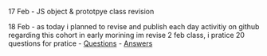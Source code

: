 
17 Feb - 
    JS object & prototpye class revision
 
18 Feb -
    as today i planned to revise and publish each day activitiy on github regarding this cohort
    in early morining im revise 2 feb class, 
    i pratice 20 questions for pratice 
        - [Questions](../week04%2001-07/Object%20&%20array%20pratice%20que.md)
        - [Answers](../week04%2001-07/Object%20&%20array%20pratice.js)